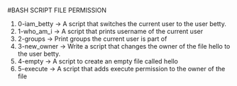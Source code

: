 #BASH SCRIPT FILE PERMISSION
1. 0-iam_betty -> A script that switches the current user to the user betty.
2. 1-who_am_i -> A script that prints username of the current user
3. 2-groups -> Print groups the current user is part of
4. 3-new_owner -> Write a script that changes the owner of the file hello to the user betty.
5. 4-empty -> A script to create an empty file called hello
6. 5-execute -> A script that adds execute permission to the owner of the file 
